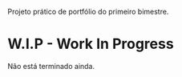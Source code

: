 Projeto prático de portfólio do primeiro bimestre.


# W.I.P - Work In Progress

Não está terminado ainda.

